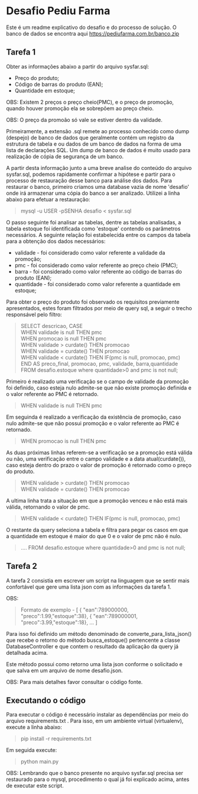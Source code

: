 # Desafio Pediu Farma
Este é um readme explicativo do desafio e do processo de solução. O banco de dados se encontra aqui https://pediufarma.com.br/banco.zip 
## Tarefa 1
Obter as informações abaixo a partir do arquivo sysfar.sql:
- Preço do produto;
- Código de barras do produto (EAN); 
- Quantidade em estoque;

OBS: Existem 2 preços o preço cheio(PMC), e o preço de promoção, quando houver promoção ela se sobrepõem ao preço cheio.

OBS: O preço da promoão só vale se estiver dentro da validade.

Primeiramente, a extensão .sql remete ao processo conhecido como dump (despejo) de banco de dados que geralmente contém um registro da estrutura de tabela e ou dados de um banco de dados na forma de uma lista de declarações SQL. Um dump de banco de dados é muito usado para realização de cópia de segurança de um banco.

A partir desta informação junto a uma breve analise do conteúdo do arquivo sysfar.sql, podemos rapidamente confirmar a hipótese e partir para o processo de restauração desse banco para análise dos dados. Para restaurar o banco, primeiro criamos uma database vazia de nome 'desafio' onde irá armazenar uma cópia do banco a ser analizado. Utilizei a linha abaixo para efetuar a restauração:

>  mysql -u USER -pSENHA desafio < sysfar.sql 

O passo seguinte foi analisar as tabelas, dentre as tabelas analisadas, a tabela estoque foi identificada como 'estoque' contendo os parâmetros necessários. A seguinte relação foi estabelecida entre os campos da tabela para a obtenção dos dados necessários:

- validade - foi considerado como valor referente a validade da promoção;
- pmc - foi considerado como valor referente ao preço cheio (PMC);
- barra - foi considerado como valor referente ao código de barras do produto (EAN);
- quantidade - foi considerado como valor referente a quantidade em estoque;

Para obter o preço do produto foi observado os requisitos previamente apresentados, estes foram filtrados por meio de query sql, a seguir o trecho responsável pelo filtro:

>SELECT descricao, CASE \
WHEN validade is null THEN pmc \
WHEN promocao is null THEN pmc \
WHEN validade > curdate() THEN promocao \
WHEN validade = curdate() THEN promocao \
WHEN validade < curdate() THEN IF(pmc is null, promocao, pmc) \
END AS preco_final, promocao, pmc, validade, barra,quantidade FROM desafio.estoque where quantidade>0 and pmc is not null; 

Primeiro é realizado uma verificação se o campo de validade da promoção foi definido, caso esteja nulo admite-se que não existe promoção definida e o valor referente ao PMC é retornado. 

>  WHEN validade is null THEN pmc

Em seguinda é realizado a verificação da existência de promoção, caso nulo admite-se que não possui promoção e o valor referente ao PMC é retornado.

> WHEN promocao is null THEN pmc

As duas próximas linhas referem-se a verificação se a promoção está válida ou não, uma verificação entre o campo validade e a data atual(curdate()), caso esteja dentro do prazo o valor de promoção é retornado como o preço do produto.

> WHEN validade > curdate() THEN promocao \
> WHEN validade = curdate() THEN promocao 

A ultima linha trata a situação em que a promoção venceu e não está mais válida, retornando o valor de pmc.

> WHEN validade < curdate() THEN IF(pmc is null, promocao, pmc) 


O restante da query seleciona a tabela e filtra para pegar os casos em que a quantidade em estoque é maior do que 0 e o valor de pmc não é nulo.

> .... FROM desafio.estoque where quantidade>0 and pmc is not null; 


## Tarefa 2
A tarefa 2 consistia em escrever um script na linguagem que se sentir mais confortável que gere uma lista json com as informações da tarefa 1.

OBS: 
> Formato de exemplo - [
                                { "ean":789000000, "preco":1.99,"estoque":38},
                                { "ean":789000001, "preco":3.99,"estoque":18},
                                ...
                                ]

Para isso foi definido um método denominado de converte_para_lista_json() que recebe o retorno do método busca_estoque() pertencente a classe DatabaseController e que contem o resultado da aplicação da query já detalhada acima. 

Este método possui como retorno uma lista json conforme o solicitado e que salva em um arquivo de nome desafio.json.



OBS: Para mais detalhes favor consultar o código fonte.



## Executando o código

Para executar o código é necessário instalar as dependências por meio do arquivo requirements.txt . Para isso, em um ambiente virtual (virtualenv), execute a linha abaixo:

> pip install -r requirements.txt

Em seguida execute: 
> python main.py

OBS: Lembrando que o banco presente no arquivo sysfar.sql precisa ser restaurado para o mysql, procedimento o qual já foi explicado acima, antes de executar este script.